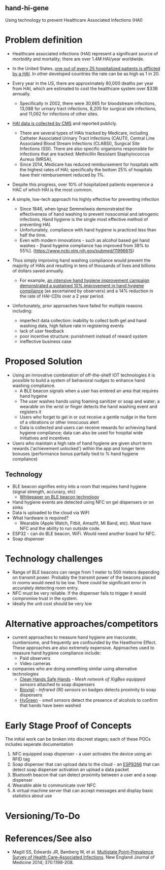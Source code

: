 ## hand-hi-gene
Using technology to prevent Healthcare Associated Infections (HAI)

# Problem definition
* Healthcare associated infections (HAI) represent a significant source of morbidity and mortality; there are over 1.4M HAI/year worldwide. 
* In the United States, [one out of every 25 hospitalized patients is afflicted by a HAI](https://www.nejm.org/doi/10.1056/NEJMoa1306801?url_ver=Z39.88-2003&rfr_id=ori:rid:crossref.org&rfr_dat=cr_pub%3dwww.ncbi.nlm.nih.gov). In other developed countries the rate can be as high as 1 in 20.
* Every year in the US, there are approximately 80,000 deaths per year from HAI, which are estimated to cost the healthcare system over $33B annually.
    * Specifically in 2002, there were 30,665 for bloodstream infections, 13,088 for urinary tract infections, 8,205 for surgical site infections, and 11,062 for infections of other sites.
* [HAI data is collected by CMS](https://www.medicare.gov/hospitalcompare/data/healthcare-associated-infections.html) and reported publicly. 
    * There are several types of HAIs tracked by Medicare, including Catheter Associated Urinary Tract Infections (CAUTI), Central Line Associated Blood Stream Infections (CLABSI), Surgical Site Infections (SSI). There are also specific organisms responsible for infections that are tracked: Methicillin Resistant Staphylococcus Aureus (MRSA), 
    * Since 2014, Medicare has reduced reimbursement for hospitals with the highest rates of HAI; specifically the bottom 25% of hospitals have their reimbursement reduced by 1%.
* Despite this progress, over 10% of hospitalized patients experience a HAC of which HAI is the most common.
* A simple, low-tech approach his highly effective for preventing infection
    * Since 1846, when Ignaz Semmelweis demonstrated the effectiveness of hand washing to prevent nosocomial and iatrogenic infections, Hand hygiene is the single most effective method of preventing HAI.
    * Unfortunately, compliance with hand hygiene is practiced less than half the time.
    * Even with modern innovations - such as alcohol based gel hand washes - [hand hygeine compliance has improved from 38% to 55%]. (https://www.ncbi.nlm.nih.gov/pubmed/11996615)
    
* Thus simply improving hand washing compliance would prevent the majority of HAIs and resulting in tens of thousands of lives and billions of dollars saved annually.
    * For example, [an intensive hand hygiene improvement campaign demonstrated a sustained 10% improvement in hand hygiene compliance](https://wwwnc.cdc.gov/eid/article/22/9/15-1440_article) (as ascertained by observers) and a 14% reduction in the rate of HAI-CDIs over a 2 year period.
* Unfortunately, prior approaches have failed for multiple reasons including:
    * imperfect data collection: inability to collect both gel and hand washing data, high failure rate in registering events
    * lack of user feedback
    * poor incentive structure: punishment instead of reward system
    * ineffective business case
    
# Proposed Solution

* Using an innovative combination of off-the-shelf IOT technologies it is possible to build a system of behavioral nudges to enhance hand washing compliance.
    * A BLE beacon signals when a user has entered an area that requires hand hygeine
    * The user washes hands using foaming sanitizer or soap and water; a wearable on the wrist or finger detects the hand washing event and registers it
    * Users who forget to gel in or out receive a gentle nudge in the form of a vibrations or other innocuous alert
    * Data is collected and users can receive rewards for achieving hand hygiene compliance; data can also be used for hospital wide initiatives and incentives
* Users who maintain a high rate of hand hygiene are given short term rewards (‘achievement unlocked’) within the app and longer term bonuses (performance bonus partially tied to % hand hygiene compliance)

## Technology
* BLE beacon signifies entry into a room that requires hand hygiene (signal strength, accuracy, etc)
    * [Whitepaper on BLE beacon technology](http://pages.silabs.com/rs/634-SLU-379/images/Whitepaper-Developing-Beacons-with-Bluetooth-Low-Energy-Technology.pdf)
* Hand hygiene events are detected using NFC on gel dispensers or on sinks
* Data is uploaded to the cloud via WiFI
* What hardware is required?
    * Wearable (Apple Watch, Fitbit, Amazfit, Mi Band, etc). Must have NFC and the ability to run outside code. 
* ESP32 - can do BLE beacon, WiFi. Would need another board for NFC. 
* Soap dispenser

# Technology challenges
* Range of BLE beacons can range from 1 meter to 500 meters depending on transmit power. Probably the transmit power of the beacons placed in rooms would need to be low. There could be significant error in accurately detecting room entry. 
* NFC must be very reliable. If the dispenser fails to trigger it would compromise trust in the system. 
* Ideally the unit cost should be very low

# Alternative approaches/competitors
* current approaches to measure hand hygiene are inaccurate, cumbersome, and frequently are confounded by the Hawthorne Effect. These approaches are also extremely expensive. Approaches used to measure hand hygiene compliance include:
    * Paid observers
    * Video cameras
* companies who are doing something similar using alternative technologies
    * [Clean Hands Safe Hands](https://cleanhands-safehands.com/) - *Mesh network of XigBee equipped sensors* attached to soap dispensers
    * [Biovigil](https://www.biovigil.com/) - *Infrared (IR) sensors* on badges detects proximity to soap dispensers
    * [HyGreen](https://www.infectioncontroltoday.com/hand-hygiene/hygreen-system-ensures-healthcare-workers-wash-their-hands) - *smell sensors* detect the presence of alcohols to confirm that hands have been washed
    
# Early Stage Proof of Concepts
The initial work can be broken into discreet stages; each of these POCs includes seperate documentation
1. NFC equipped soap dispenser - a user activates the device using an RFID tag
2. Soap dispenser that can upload data to the cloud - an [ESP8266](https://en.wikipedia.org/wiki/ESP8266) that can detect soap dispenser activation an upload a data packet
3. Bluetooth beacon that can detect proximity between a user and a soap dispenser
4. Wearable able to communicate over NFC
5. A virtual machine server that can accept messages and display basic statistics about use

# Versioning/To-Do


# References/See also
* Magill SS, Edwards JR, Bamberg W, et al. [Multistate Point-Prevalence Survey of Health Care–Associated Infections](https://www.nejm.org/doi/10.1056/NEJMoa1306801?url_ver=Z39.88-2003&rfr_id=ori:rid:crossref.org&rfr_dat=cr_pub%3dwww.ncbi.nlm.nih.gov). New England Journal of Medicine 2014; 370:1198-208.

